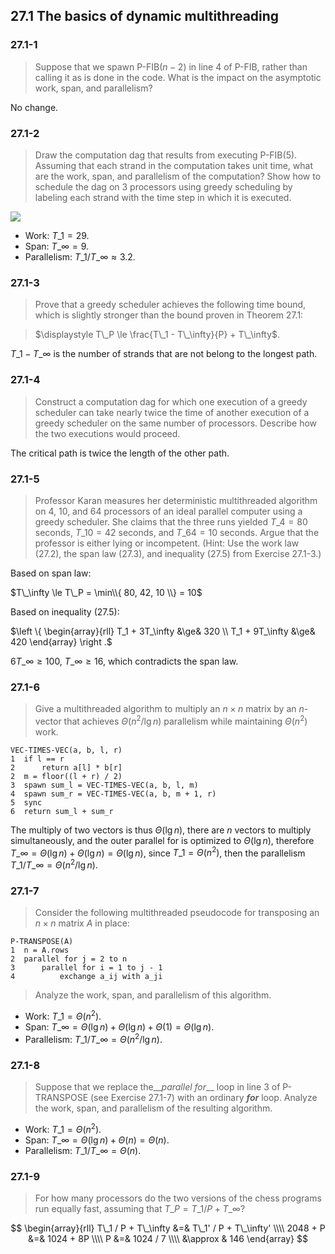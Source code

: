 ## 27.1 The basics of dynamic multithreading

### 27.1-1

> Suppose that we spawn P-FIB$(n - 2)$ in line 4 of P-FIB, rather than calling it as is done in the code. What is the impact on the asymptotic work, span, and parallelism?

No change.

### 27.1-2

> Draw the computation dag that results from executing P-FIB(5). Assuming that each strand in the computation takes unit time, what are the work, span, and parallelism of the computation? Show how to schedule the dag on 3 processors using greedy scheduling by labeling each strand with the time step in which it is executed.

![](./img/27.1-2_1.png)

* Work: $T\_1 = 29$.
* Span: $T\_\infty = 9$.
* Parallelism: $T\_1 / T\_\infty \approx 3.2$.

### 27.1-3

> Prove that a greedy scheduler achieves the following time bound, which is slightly stronger than the bound proven in Theorem 27.1:

> $\displaystyle T\_P \le \frac{T\_1 - T\_\infty}{P} + T\_\infty$.

$T\_1 - T\_\infty$ is the number of  strands that are not belong to the longest path.

### 27.1-4

> Construct a computation dag for which one execution of a greedy scheduler can take nearly twice the time of another execution of a greedy scheduler on the same number of processors. Describe how the two executions would proceed.

The critical path is twice the length of the other path.

### 27.1-5

> Professor Karan measures her deterministic multithreaded algorithm on $4$, $10$, and $64$ processors of an ideal parallel computer using a greedy scheduler. She claims that the three runs yielded $T\_4 = 80$ seconds, $T\_{10} = 42$ seconds, and $T\_{64} = 10$ seconds. Argue that the professor is either lying or incompetent. (Hint: Use the work law (27.2), the span law (27.3), and inequality (27.5) from Exercise 27.1-3.)

Based on span law:

$T\_\infty \le T\_P = \min\\{ 80, 42, 10 \\} = 10$

Based on inequality (27.5):

$\left \\{ 
\begin{array}{rll}
T\_1 + 3T\_\infty &\ge& 320 \\\\
T\_1 + 9T\_\infty &\ge& 420
\end{array}
\right .$

$6 T\_\infty \ge 100$, $T\_\infty \ge 16$, which contradicts the span law.

### 27.1-6

> Give a multithreaded algorithm to multiply an $n \times n$ matrix by an $n$-vector that achieves $\Theta(n^2 / \lg n)$ parallelism while maintaining $\Theta(n^2)$ work.

```
VEC-TIMES-VEC(a, b, l, r)
1  if l == r
2      return a[l] * b[r]
2  m = floor((l + r) / 2)
3  spawn sum_l = VEC-TIMES-VEC(a, b, l, m)
4  spawn sum_r = VEC-TIMES-VEC(a, b, m + 1, r)
5  sync
6  return sum_l + sum_r
```

The multiply of two vectors is thus $\Theta(\lg n)$, there are $n$ vectors to multiply simultaneously, and the outer parallel for is optimized to $\Theta(\lg n)$, therefore $T\_\infty = \Theta(\lg n) + \Theta(\lg n) = \Theta(\lg n)$, since $T\_1 = \Theta(n^2)$, then the parallelism $T\_1 / T\_\infty = \Theta(n^2 / \lg n)$.

### 27.1-7

> Consider the following multithreaded pseudocode for transposing an $n \times n$ matrix $A$ in place:
> 
>
 ```
P-TRANSPOSE(A)
1  n = A.rows
2  parallel for j = 2 to n
3      parallel for i = 1 to j - 1
4          exchange a_ij with a_ji
```
>
> Analyze the work, span, and parallelism of this algorithm.

* Work: $T\_1 = \Theta(n^2)$.
* Span: $T\_\infty = \Theta(\lg n) + \Theta(\lg n) + \Theta(1) = \Theta(\lg n)$.
* Parallelism: $T\_1 / T\_\infty = \Theta(n^2 / \lg n)$.

### 27.1-8

> Suppose that we replace the__*parallel for*__ loop in line 3 of P-TRANSPOSE (see Exercise 27.1-7) with an ordinary __*for*__ loop. Analyze the work, span, and parallelism of the resulting algorithm.

* Work: $T\_1 = \Theta(n^2)$.
* Span: $T\_\infty = \Theta(\lg n) + \Theta(n) = \Theta(n)$.
* Parallelism: $T\_1 / T\_\infty = \Theta(n)$.

### 27.1-9

> For how many processors do the two versions of the chess programs run equally fast, assuming that $T\_P = T\_1 / P + T\_\infty$?

$$
\begin{array}{rll}
T\_1 / P + T\_\infty &=& T\_1' / P + T\_\infty' \\\\
2048 + P &=& 1024 + 8P \\\\
P &=& 1024 / 7 \\\\
&\approx & 146
\end{array}
$$
